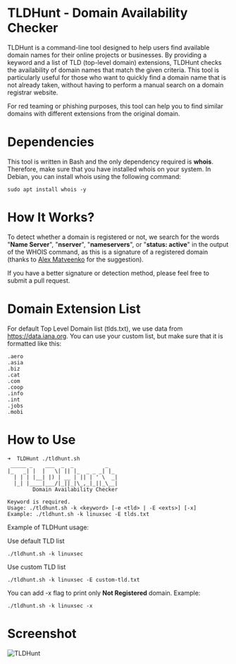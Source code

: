 # TLDHunt - Domain Availability Checker
TLDHunt is a command-line tool designed to help users find available domain names for their online projects or businesses. By providing a keyword and a list of TLD (top-level domain) extensions, TLDHunt checks the availability of domain names that match the given criteria. This tool is particularly useful for those who want to quickly find a domain name that is not already taken, without having to perform a manual search on a domain registrar website.

For red teaming or phishing purposes, this tool can help you to find similar domains with different extensions from the original domain.

# Dependencies
This tool is written in Bash and the only dependency required is **whois**. Therefore, make sure that you have installed whois on your system. In Debian, you can install whois using the following command:
```
sudo apt install whois -y
```

# How It Works?
To detect whether a domain is registered or not, we search for the words "**Name Server**", "**nserver**", "**nameservers**", or "**status: active**" in the output of the WHOIS command, as this is a signature of a registered domain (thanks to [Alex Matveenko](https://github.com/Alex-Matveenko) for the suggestion). 

If you have a better signature or detection method, please feel free to submit a pull request.

# Domain Extension List
For default Top Level Domain list (tlds.txt), we use data from https://data.iana.org.
You can use your custom list, but make sure that it is formatted like this:
```
.aero
.asia
.biz
.cat
.com
.coop
.info
.int
.jobs
.mobi
```

# How to Use
```
➜  TLDHunt ./tldhunt.sh
 _____ _    ___  _  _          _   
|_   _| |  |   \| || |_  _ _ _| |_ 
  | | | |__| |) | __ | || | ' \  _|
  |_| |____|___/|_||_|\_,_|_||_\__|
        Domain Availability Checker

Keyword is required.
Usage: ./tldhunt.sh -k <keyword> [-e <tld> | -E <exts>] [-x]
Example: ./tldhunt.sh -k linuxsec -E tlds.txt
```
Example of TLDHunt usage:

Use default TLD list
```
./tldhunt.sh -k linuxsec
```
Use custom TLD list
```
./tldhunt.sh -k linuxsec -E custom-tld.txt
```
You can add -x flag to print only **Not Registered** domain. Example:
```
./tldhunt.sh -k linuxsec -x
```
# Screenshot
![TLDHunt](https://blogger.googleusercontent.com/img/b/R29vZ2xl/AVvXsEg1mrljuonzhjuuPoc9Bn_rH1X-drfrPHm1fYew52STZw7sHf8Pa6oQflj1ZOcm9FQKw7wVlRPn6gZDQoKFpnzXEe6bjcQ6dF8cMnKIkhbSHx4Mt9Qz24NaXgfTifapzuO3_8qP-1c53N0jLdotvi9bmbfIx8VyjP_ukDv_bu49kxLOBPFSlgRXXRfgAg/s782/tldhunt.png "TLDHunt")